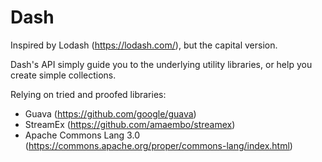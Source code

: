 # Dash

Inspired by Lodash (https://lodash.com/), but the capital version.

Dash's API simply guide you to the underlying utility libraries, or help you create simple collections.

Relying on tried and proofed libraries:
* Guava (https://github.com/google/guava)
* StreamEx (https://github.com/amaembo/streamex)
* Apache Commons Lang 3.0 (https://commons.apache.org/proper/commons-lang/index.html)
